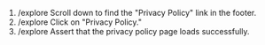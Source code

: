 1. /explore Scroll down to find the "Privacy Policy" link in the footer.
2. /explore Click on "Privacy Policy."
3. /explore Assert that the privacy policy page loads successfully.